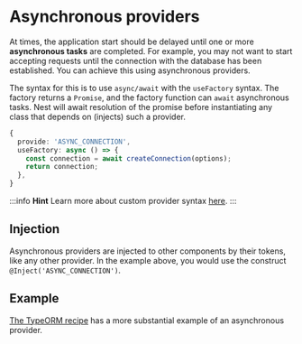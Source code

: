# Asynchronous providers

At times, the application start should be delayed until one or more **asynchronous tasks** are completed. For example, you may not want to start accepting requests until the connection with the database has been established. You can achieve this using asynchronous providers.

The syntax for this is to use `async/await` with the `useFactory` syntax. The factory returns a `Promise`, and the factory function can `await` asynchronous tasks. Nest will await resolution of the promise before instantiating any class that depends on (injects) such a provider.

```typescript
{
  provide: 'ASYNC_CONNECTION',
  useFactory: async () => {
    const connection = await createConnection(options);
    return connection;
  },
}
```

:::info **Hint**
Learn more about custom provider syntax [here](/fundamentals/custom-providers).
:::

## Injection

Asynchronous providers are injected to other components by their tokens, like any other provider. In the example above, you would use the construct `@Inject('ASYNC_CONNECTION')`.

## Example

[The TypeORM recipe](/recipes/sql-typeorm) has a more substantial example of an asynchronous provider.
